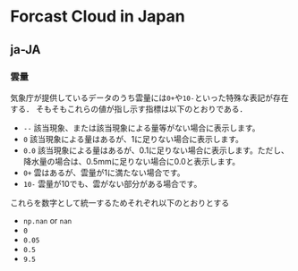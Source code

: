 # Forcast Cloud in Japan
## ja-JA
### 雲量
気象庁が提供しているデータのうち雲量には`0+`や`10-`といった特殊な表記が存在する．
そもそもこれらの値が指し示す指標は以下のとおりである．
- `--`	該当現象、または該当現象による量等がない場合に表示します。
- `0`   該当現象による量はあるが、1に足りない場合に表示します。
- `0.0`	該当現象による量はあるが、0.1に足りない場合に表示します。ただし、降水量の場合は、0.5mmに足りない場合に0.0と表示します。
- `0+`	雲はあるが、雲量が1に満たない場合です。
- `10-`	雲量が10でも、雲がない部分がある場合です。

これらを数字として統一するためそれぞれ以下のとおりとする
- `np.nan` or `nan`
- `0`
- `0.05`
- `0.5`
- `9.5`